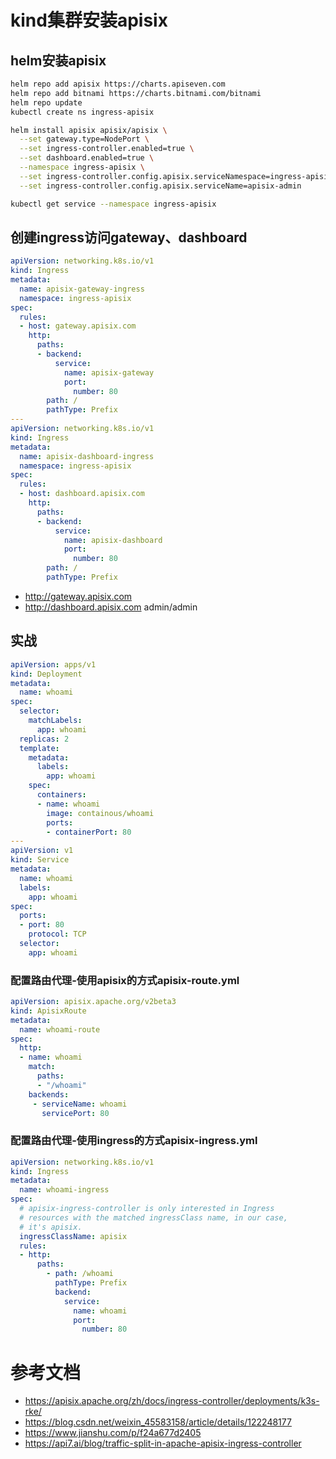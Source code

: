 # kind集群安装apisix

## helm安装apisix

```bash
helm repo add apisix https://charts.apiseven.com
helm repo add bitnami https://charts.bitnami.com/bitnami
helm repo update
kubectl create ns ingress-apisix

helm install apisix apisix/apisix \
  --set gateway.type=NodePort \
  --set ingress-controller.enabled=true \
  --set dashboard.enabled=true \
  --namespace ingress-apisix \
  --set ingress-controller.config.apisix.serviceNamespace=ingress-apisix \
  --set ingress-controller.config.apisix.serviceName=apisix-admin

kubectl get service --namespace ingress-apisix
```

## 创建ingress访问gateway、dashboard

```yaml
apiVersion: networking.k8s.io/v1
kind: Ingress
metadata:
  name: apisix-gateway-ingress
  namespace: ingress-apisix
spec:
  rules:
  - host: gateway.apisix.com
    http:
      paths:
      - backend:
          service:
            name: apisix-gateway
            port:
              number: 80
        path: /
        pathType: Prefix
---
apiVersion: networking.k8s.io/v1
kind: Ingress
metadata:
  name: apisix-dashboard-ingress
  namespace: ingress-apisix
spec:
  rules:
  - host: dashboard.apisix.com
    http:
      paths:
      - backend:
          service:
            name: apisix-dashboard
            port:
              number: 80
        path: /
        pathType: Prefix
```

* http://gateway.apisix.com
* http://dashboard.apisix.com admin/admin

## 实战

```yaml
apiVersion: apps/v1
kind: Deployment
metadata:
  name: whoami
spec:
  selector:
    matchLabels:
      app: whoami
  replicas: 2
  template:
    metadata:
      labels:
        app: whoami
    spec:
      containers:
      - name: whoami
        image: containous/whoami
        ports:
        - containerPort: 80
---
apiVersion: v1
kind: Service
metadata:
  name: whoami
  labels:
    app: whoami
spec:
  ports:
  - port: 80
    protocol: TCP
  selector:
    app: whoami
```

### 配置路由代理-使用apisix的方式apisix-route.yml

```yaml
apiVersion: apisix.apache.org/v2beta3
kind: ApisixRoute
metadata:
  name: whoami-route
spec:
  http:
  - name: whoami
    match:
      paths:
      - "/whoami"
    backends:
     - serviceName: whoami
       servicePort: 80
```

### 配置路由代理-使用ingress的方式apisix-ingress.yml

```yaml
apiVersion: networking.k8s.io/v1
kind: Ingress
metadata:
  name: whoami-ingress
spec:
  # apisix-ingress-controller is only interested in Ingress
  # resources with the matched ingressClass name, in our case,
  # it's apisix.
  ingressClassName: apisix
  rules:
  - http:
      paths:
        - path: /whoami
          pathType: Prefix
          backend:
            service:
              name: whoami
              port:
                number: 80
```

# 参考文档

* https://apisix.apache.org/zh/docs/ingress-controller/deployments/k3s-rke/
* https://blog.csdn.net/weixin_45583158/article/details/122248177
* https://www.jianshu.com/p/f24a677d2405
* https://api7.ai/blog/traffic-split-in-apache-apisix-ingress-controller
